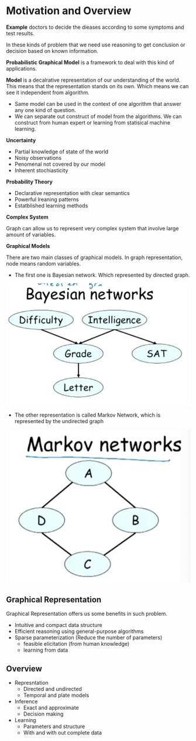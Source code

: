 # Motivation and Overview

**Example** doctors to decide the dieases according to some symptoms and test
results.

In these kinds of problem that we need use reasoning to get conclusion or
decision based on known information.

**Probabilistic Graphical Model** is a framework to deal with this kind of
applications.

**Model** is a decalrative representation of our understanding of the world.
This means that the representation stands on its own. Which means we can see it
independent from algorithm.

- Same model can be used in the context of one algorithm that answer any one kind of question.
- We can separate out construct of model from the algorithms. We can construct
  from human expert or learning from statisical machine learning. 
  
**Uncertainty** 

- Partial knowledge of state of the world
- Noisy observations
- Penomenal not covered by our model 
- Inherent stochiasticity

**Probability Theory** 

- Declarative representation with clear semantics
- Powerful lreaning patterns
- Estatblished learning methods

**Complex System** 

Graph can allow us to represent very complex system that involve large amount of
variables. 

**Graphical Models** 

There are two main classes of graphical models. In graph representation, node
means random variables. 

- The first one is Bayesian network. Which represented by directed graph. 

![](../imgs/1/Bayes.png)

- The other representation is called Markov Network, which is represented by
  the undirected graph
  
![](../imgs/1/Markov.png)

## Graphical Representation

Graphical Representation offers us some benefits in such problem.

- Intuitive and compact data structure
- Efficient reasoning using general-purpose algorithms
- Sparse parameterization (Reduce the number of parameters)
  - feasible elicitation (from human knowledge)
  - learning from data 
    
## Overview

- Represntation
  - Directed and undirected
  - Temporal and plate models
- Inference
  - Exact and approximate
  - Decision making
- Learning 
  - Parameters and structure
  - With and with out complete data
